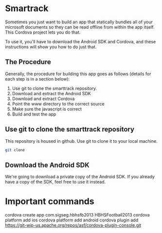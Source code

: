 
Smartrack
=========

Sometimes you just want to build an app that statically bundles all of your microsoft documents so they can be read offline from within the app itself. This Cordova project lets  you do that.

To use it, you'll have to download the Android SDK and Cordova, and these instructions will show you how to do just that.

The Procedure
-------------
Generally, the procedure for building this app goes as follows (details for each step is in a section below):

1. Use git to clone the smarttrack repository.
1. Download and extract the Android SDK
1. Download and extract Cordova
1. Point the www directory to the correct source
1. Make sure the javascript is correct
1. Build and test the app

Use git to clone the smarttrack repository
------------------------------------------
This repository is housed in github. Use git to clone it to your local machine.

```bash
git clone 
```

Download the Android SDK
------------------------
We're going to download a private copy of the Android SDK. If you already have a copy of the SDK, feel free to use it instead.

Important commands
==================
cordova create app com.sigseg.hbhsfb2013 HBHSFootball2013
cordova platform add ios
cordova platform add android
cordova plugin add https://git-wip-us.apache.org/repos/asf/cordova-plugin-console.git

